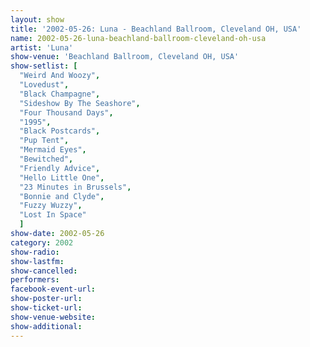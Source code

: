 ```yaml
---
layout: show
title: '2002-05-26: Luna - Beachland Ballroom, Cleveland OH, USA'
name: 2002-05-26-luna-beachland-ballroom-cleveland-oh-usa
artist: 'Luna'
show-venue: 'Beachland Ballroom, Cleveland OH, USA'
show-setlist: [
  "Weird And Woozy",
  "Lovedust",
  "Black Champagne",
  "Sideshow By The Seashore",
  "Four Thousand Days",
  "1995",
  "Black Postcards",
  "Pup Tent",
  "Mermaid Eyes",
  "Bewitched",
  "Friendly Advice",
  "Hello Little One",
  "23 Minutes in Brussels",
  "Bonnie and Clyde",
  "Fuzzy Wuzzy",
  "Lost In Space"
  ]
show-date: 2002-05-26
category: 2002
show-radio: 
show-lastfm: 
show-cancelled: 
performers: 
facebook-event-url: 
show-poster-url: 
show-ticket-url: 
show-venue-website: 
show-additional: 
---
```


